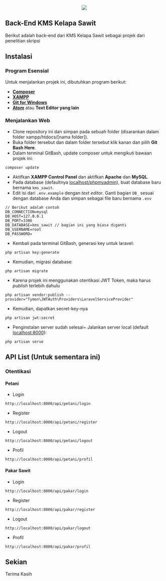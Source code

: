 <p align="center"><img src="https://grandorder.wiki/images/thumb/8/80/RiyoDivider1.png/700px-RiyoDivider1.png"></p>


## Back-End KMS Kelapa Sawit

Berikut adalah back-end dari KMS Kelapa Sawit sebagai projek dari penelitian skripsi

## Instalasi

### Program Esensial
Untuk menjalankan projek ini, dibutuhkan program berikut:

- **[Composer](https://getcomposer.org/download/)**
- **[XAMPP](https://www.apachefriends.org/download.html)**
- **[Git for Windows](https://gitforwindows.org/)**
- **[Atom](https://atom.io/)** atau **Text Editor yang lain**

### Menjalankan Web

- Clone repository ini dan simpan pada sebuah folder (disarankan dalam folder xampp/htdocs/[nama folder]).
- Buka folder tersebut dan dalam folder tersebut klik kanan dan pilih **Git Bash Here**.
- Dalam terminal GitBash, update composer untuk mengikuti bawaan projek ini:
```
composer update
```
- Aktifkan **XAMPP Control Panel** dan aktifkan **Apache** dan **MySQL**.
- Pada database (defaultnya [localhost/phpmyadmin](http://localhost/phpmyadmin)), buat database baru bernama `kms_sawit`.
- Edit isi dari `.env.example` dengan *text editor*. Ganti bagian `DB_` sesuai dengan database Anda dan simpan sebagai file baru bernama `.env`
```
// Berikut adalah contoh
DB_CONNECTION=mysql
DB_HOST=127.0.0.1
DB_PORT=3306
DB_DATABASE=kms_sawit // bagian ini yang biasa diganti
DB_USERNAME=root
DB_PASSWORD=
```
- Kembali pada terminal GitBash, generasi key untuk laravel:
```
php artisan key:generate
```
- Kemudian, migrasi database:
```
php artisan migrate
```
- Karena projek ini menggunakan otentikasi JWT Token, maka harus *publish* terlebih dahulu
```
php artisan vendor:publish --provider="Tymon\JWTAuth\Providers\LaravelServiceProvider"
```
- Kemudian, dapatkan secret-key-nya
```
php artisan jwt:secret
```
- Penginstalan server sudah selesai~ Jalankan server local (default [localhost:8000](http://localhost:8000/)):
```
php artisan serve
```

## API List (Untuk sementara ini)

### Otentikasi
#### Petani
- Login
```
http://localhost:8000/api/petani/login
```
- Register
```
http://localhost:8000/api/petani/register
```
- Logout
```
http://localhost:8000/api/petani/logout
```
- Profil
```
http://localhost:8000/api/petani/profil
```

#### Pakar Sawit
- Login
```
http://localhost:8000/api/pakar/login
```
- Register
```
http://localhost:8000/api/pakar/register
```
- Logout
```
http://localhost:8000/api/pakar/logout
```
- Profil
```
http://localhost:8000/api/pakar/profil
```

## Sekian

Terima Kasih
